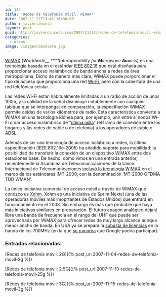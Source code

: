 ```yaml
---
id: 134
title: 'Redes de telefonía móvil: WiMAX'
date: 2007-11-21T13:42:16+00:00
author: javiercancela
layout: post
guid: http://javiercancela.com/2007/11/21/redes-de-telefonia-movil-wimax/
categories:
  - otros
image: /images/obsolete.jpg
---
```

[WiMAX](http://en.wikipedia.org/wiki/WiMAX "WiMAX") (_**W**orldwide__ ******I**nteroperability for **M**icrowave **Acc**ess_) es una tecnología basada en el estándar [IEEE 802.16](http://en.wikipedia.org/wiki/IEEE_802.16 "IEEE 802.16") que está diseñada para proporcionar acceso inalámbrico de banda ancha a redes de área metropolitana. Dicho de manera más clara, WiMAX puede porporcionar el tipo de acceso que proporciona una red [Wi-Fi](http://en.wikipedia.org/wiki/Wi-Fi "Wi-Fi"), pero con la cobertura de una red telefónica celular.

Las redes Wi-Fi están habitualmente limitadas a un radio de acción de unos 100m, y la calidad de la señal disminuye notablemente con cualquier tabique que se interponga; en comparación, la especifiación WiMAX permite celdas de varios kilómetros de radio. Esta característica convierte a WiMAX en una tecnología idónea para, por ejemplo, unir entre sí nodos Wi-Fi o dar acceso inalámbrico de &#8220;[última milla](http://en.wikipedia.org/wiki/Last_mile "Last mile")&#8221; (el tramo de conexión entre los hogares y las redes de cable o de telefonía) a los operadores de cable o ADSL.

Además de ser una tecnología de acceso inalábrico a redes, la última especificación (IEEE 802.16e-2005) ha añadido soporte para mobilidad: la posibilidad de transferir la conexión de un dispositivo WiMAX entre dos estaciones base. De hecho, como vimos en una entrada anterior, recientemente la Asamblea de Telecomunicaciones de la Unión Internacional de Telecomunicaciones [incluyó la tecnología WiMAX](http://www.itu.int/newsroom/press_releases/2007/30.html "ITU Radiocommunication Assembly approves new developments for its 3G standards") en el marco de los estándares IMT-2000, con la denominación &#8216;MT-2000 OFDMA TDD WMAN&#8217;.

La única iniciativa comercial de acceso móvil a través de WiMAX que conozco es [Xohm](http://www.xohm.com/ "Xohm is coming"). Xohm es una iniciativa de Sprint Nextel (una de las operadoras móviles más imoprtantes de Estados Unidos) que entrará en funcionamiento en el 2008. Sin embargo es más que probable que haya más iniciativas similares en preparación. El futuro apagón analógico dejará libre una banda de frecuencia en el rango del UHF que puede ser aprovechada por WiMAX para ofrecer redes de muy largo alcance aunque menor ancho de banda. En USA ya se prepara la [subasta de licencias](http://www.rcrnews.com/apps/pbcs.dll/article?AID=/20070926/SUB/70925008 "Land of opportunity") en la banda de los 700MHz (en la que [se rumorea](http://www.itwire.com/content/view/15391/127/ "genuine or a game?") que Google podría participar).

### Entradas relacionadas:

[Redes de telefonía móvil: 2G]({% post_url 2007-11-04-redes-de-telefonia-movil-2g %})

[Redes de telefonía móvil: 2.5G]({% post_url 2007-11-10-redes-de-telefonia-movil-25g %})
  
[Redes de telefonía móvil: 3G]({% post_url 2007-11-15-redes-de-telefonia-movil-3g %})
